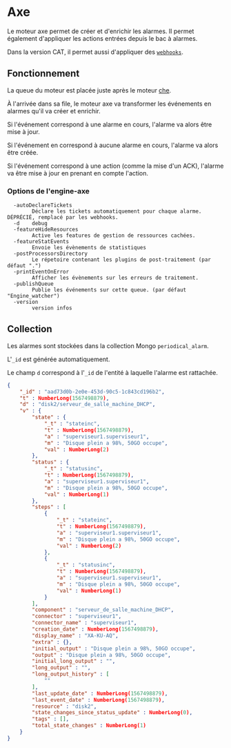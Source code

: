 # Axe

Le moteur axe permet de créer et d'enrichir les alarmes. Il permet également d'appliquer les actions entrées depuis le bac à alarmes.

Dans la version CAT, il permet aussi d'appliquer des [`webhooks`](moteur-axe-webhooks.md).

## Fonctionnement

La queue du moteur est placée juste après le moteur [che](moteur-che.md).

À l'arrivée dans sa file, le moteur axe va transformer les événements en alarmes qu'il va créer et enrichir.

Si l'événement correspond à une alarme en cours, l'alarme va alors être mise à jour.

Si l'événement en correspond à aucune alarme en cours, l'alarme va alors être créée.

Si l'événement correspond à une action (comme la mise d'un ACK), l'alarme va être mise à jour en prenant en compte l'action.

### Options de l'engine-axe

```
  -autoDeclareTickets
        Déclare les tickets automatiquement pour chaque alarme. DÉPRÉCIÉ, remplacé par les webhooks.
  -d    debug
  -featureHideResources
        Active les features de gestion de ressources cachées.
  -featureStatEvents
        Envoie les évènements de statistiques
  -postProcessorsDirectory
        Le répetoire contenant les plugins de post-traitement (par défaut ".")
  -printEventOnError
        Afficher les évènements sur les erreurs de traitement.
  -publishQueue
        Publie les événements sur cette queue. (par défaut "Engine_watcher")
  -version
        version infos
```

## Collection

Les alarmes sont stockées dans la collection Mongo `periodical_alarm`.

L'`_id` est générée automatiquement.

Le champ `d` correspond à l'`_id` de l'entité à laquelle l'alarme est rattachée.

```json
{
    "_id" : "aad73d0b-2e0e-453d-90c5-1c843cd196b2",
    "t" : NumberLong(1567498879),
    "d" : "disk2/serveur_de_salle_machine_DHCP",
    "v" : {
        "state" : {
            "_t" : "stateinc",
            "t" : NumberLong(1567498879),
            "a" : "superviseur1.superviseur1",
            "m" : "Disque plein a 98%, 50GO occupe",
            "val" : NumberLong(2)
        },
        "status" : {
            "_t" : "statusinc",
            "t" : NumberLong(1567498879),
            "a" : "superviseur1.superviseur1",
            "m" : "Disque plein a 98%, 50GO occupe",
            "val" : NumberLong(1)
        },
        "steps" : [
            {
                "_t" : "stateinc",
                "t" : NumberLong(1567498879),
                "a" : "superviseur1.superviseur1",
                "m" : "Disque plein a 98%, 50GO occupe",
                "val" : NumberLong(2)
            },
            {
                "_t" : "statusinc",
                "t" : NumberLong(1567498879),
                "a" : "superviseur1.superviseur1",
                "m" : "Disque plein a 98%, 50GO occupe",
                "val" : NumberLong(1)
            }
        ],
        "component" : "serveur_de_salle_machine_DHCP",
        "connector" : "superviseur1",
        "connector_name" : "superviseur1",
        "creation_date" : NumberLong(1567498879),
        "display_name" : "XA-KU-AQ",
        "extra" : {},
        "initial_output" : "Disque plein a 98%, 50GO occupe",
        "output" : "Disque plein a 98%, 50GO occupe",
        "initial_long_output" : "",
        "long_output" : "",
        "long_output_history" : [
            ""
        ],
        "last_update_date" : NumberLong(1567498879),
        "last_event_date" : NumberLong(1567498879),
        "resource" : "disk2",
        "state_changes_since_status_update" : NumberLong(0),
        "tags" : [],
        "total_state_changes" : NumberLong(1)
    }
}
```
